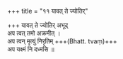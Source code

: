 +++
title = "११ यावत् ते ज्योतिर्"

+++
यावत् ते ज्योतिर् अभूद्  
अप त्वत् तमो अक्रमीत् ।  
अप त्वन् मृत्युं निरृतिम् +++(Bhatt. tvaṃ)+++  
अप यक्ष्मं नि दध्मसि ॥